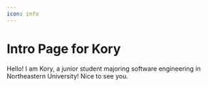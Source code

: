 ```yaml
---
icon: info
---
```


# Intro Page for Kory

Hello! I am Kory, a junior student majoring software engineering in Northeastern University! Nice to see you.
